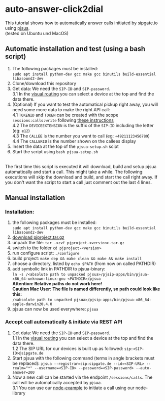 # auto-answer-click2dial
This tutorial shows how to automatically answer calls initiated by sipgate.io using [pjsua](https://www.pjsip.org/pjsua.htm).<br>
(tested on Ubuntu und MacOS)

## Automatic installation and test (using a bash script)
1. The following packages must be installed:<br>
`sudo apt install python-dev gcc make gcc binutils build-essential libasound2-dev`
2. Clone/download this repository
3. Get data: We need the `SIP-ID` and `SIP-password`. <br>
3.1 In the [visual routing](https://app.sipgate.com/routing) you can select a device at the top and find the data there.<br>
4. (Optional) If you want to test the automatical pickup right away, you will need some more data to make the right API call:<br>
4.1 `TOKENID` and `TOKEN` can be created with the scope `sessions:calls:write` following [these instructions](https://www.sipgate.io/rest-api/authentication)<br>
4.2 The `DEVICEEXTENSION` is the suffix of the `SIP-ID` including the letter (eg: `e12`)<br>
4.3 The `CALLEE` is the number you want to call (eg: `+49211123456789`) <br>
4.4 The `CALLERID` is the number shown on the callees display
5. Insert the data at the top of the `pjsua-setup.sh` scipt
6. Start the script using `bash pjsua-setup.sh`
<br>
The first time this script is executed it will download, build and setup pjsua automatically and start a call. This might take a while. The following executions will skip the download and build, and start the call right away. If you don't want the script to start a call just comment out the last 4 lines.

## Manual installation 
### Installation:
1. the following packages must be installed:<br>
`sudo apt install python-dev gcc make gcc binutils build-essential libasound2-dev`
2. [download pjproject.tar.gz](https://www.pjsip.org/download.htm)
3. unpack the file: `tar -xzvf pjproject-<version>.tar.gz`
4. switch to the folder `cd pjproject-<version>`
5. run configure script: `./configure`
6. build project: `make dep && make clean && make && make install`
7. choose a directory, listed by `echo $PATH` (from now on called PATHDIR)
8. add symbolic link in PATHDIR to pjsua-binary:<br>
 `ln -s /<absolute path to unpacked pjsua>/pjsip-apps/bin/pjsua-x86_64-unknown-linux-gnu <PATHDIR>/pjsua`<br>
**Attention: Relative paths do not work here! <br>
Caution Mac User: The file is named differently, so path could look like this:** <br> `/<absolute path to unpacked pjsua>/pjsip-apps/bin/pjsua-x86_64-apple-darwin20.4.0`
9. pjsua can now be used everywhere: `pjsua`

### Accept call automatically & initiate via REST API
1. Get data: We need the `SIP-ID` and `SIP-password`. <br>
1.1 In the [visual routing](https://app.sipgate.com/routing) you can select a device at the top and find the data there.<br>
1.2 The SIP URL for our devices is built up as followed: `sip:<SIP-ID>@sipgate.de`
2. Start pjsua with the following command (terms in angle brackets must be replaced): `pjsua --registrar=sip:sipgate.de --id=<SIP-URL> --realm="*" --username=<SIP-ID> --password=<SIP-password> --auto-answer=200`
3. Now a new call can be started via the endpoint `/sessions/calls`. The call will be automatically accepted by pjsua.<br>
3.1 You can use our [node-example](https://github.com/sipgate-io/sipgateio-node-examples/#performing-a-call) to initiate a call using our node-library  

